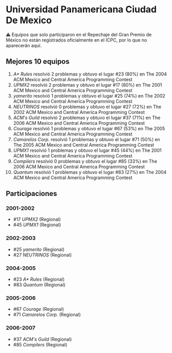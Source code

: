# Universidad Panamericana Ciudad De Mexico

:warning: Equipos que solo participaron en el Repechaje del Gran Premio de México no están registrados oficialmente en el ICPC, por lo que no aparecerán aquí.

## Mejores 10 equipos

1. _A* Rules_ resolvió 2 problemas y obtuvo el lugar #23 (80%) en The 2004 ACM Mexico and Central America Programming Contest
1. _UPMX2_ resolvió 2 problemas y obtuvo el lugar #17 (80%) en The 2001 ACM Mexico and Central America Programming Contest
1. _yamerito_ resolvió 1 problemas y obtuvo el lugar #25 (74%) en The 2002 ACM Mexico and Central America Programming Contest
1. _NEUTRINOS_ resolvió 0 problemas y obtuvo el lugar #27 (72%) en The 2002 ACM Mexico and Central America Programming Contest
1. _ACM's Guild_ resolvió 2 problemas y obtuvo el lugar #37 (71%) en The 2006 ACM Mexico and Central America Programming Contest
1. _Courage_ resolvió 1 problemas y obtuvo el lugar #67 (53%) en The 2005 ACM Mexico and Central America Programming Contest
1. _Camarelos Corp._ resolvió 1 problemas y obtuvo el lugar #71 (50%) en The 2005 ACM Mexico and Central America Programming Contest
1. _UPMX1_ resolvió 1 problemas y obtuvo el lugar #45 (44%) en The 2001 ACM Mexico and Central America Programming Contest
1. _Compilers_ resolvió 0 problemas y obtuvo el lugar #85 (33%) en The 2006 ACM Mexico and Central America Programming Contest
1. _Quantum_ resolvió 1 problemas y obtuvo el lugar #83 (27%) en The 2004 ACM Mexico and Central America Programming Contest

## Participaciones

### 2001-2002

- #17 _UPMX2_ (Regional)
- #45 _UPMX1_ (Regional)

### 2002-2003

- #25 _yamerito_ (Regional)
- #27 _NEUTRINOS_ (Regional)

### 2004-2005

- #23 _A* Rules_ (Regional)
- #83 _Quantum_ (Regional)

### 2005-2006

- #67 _Courage_ (Regional)
- #71 _Camarelos Corp._ (Regional)

### 2006-2007

- #37 _ACM's Guild_ (Regional)
- #85 _Compilers_ (Regional)



